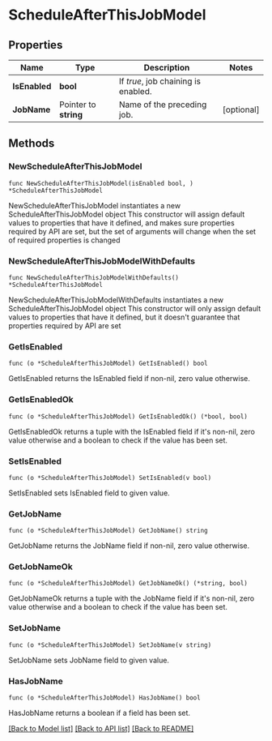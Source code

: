 # ScheduleAfterThisJobModel

## Properties

Name | Type | Description | Notes
------------ | ------------- | ------------- | -------------
**IsEnabled** | **bool** | If *true*, job chaining is enabled. | 
**JobName** | Pointer to **string** | Name of the preceding job. | [optional] 

## Methods

### NewScheduleAfterThisJobModel

`func NewScheduleAfterThisJobModel(isEnabled bool, ) *ScheduleAfterThisJobModel`

NewScheduleAfterThisJobModel instantiates a new ScheduleAfterThisJobModel object
This constructor will assign default values to properties that have it defined,
and makes sure properties required by API are set, but the set of arguments
will change when the set of required properties is changed

### NewScheduleAfterThisJobModelWithDefaults

`func NewScheduleAfterThisJobModelWithDefaults() *ScheduleAfterThisJobModel`

NewScheduleAfterThisJobModelWithDefaults instantiates a new ScheduleAfterThisJobModel object
This constructor will only assign default values to properties that have it defined,
but it doesn't guarantee that properties required by API are set

### GetIsEnabled

`func (o *ScheduleAfterThisJobModel) GetIsEnabled() bool`

GetIsEnabled returns the IsEnabled field if non-nil, zero value otherwise.

### GetIsEnabledOk

`func (o *ScheduleAfterThisJobModel) GetIsEnabledOk() (*bool, bool)`

GetIsEnabledOk returns a tuple with the IsEnabled field if it's non-nil, zero value otherwise
and a boolean to check if the value has been set.

### SetIsEnabled

`func (o *ScheduleAfterThisJobModel) SetIsEnabled(v bool)`

SetIsEnabled sets IsEnabled field to given value.


### GetJobName

`func (o *ScheduleAfterThisJobModel) GetJobName() string`

GetJobName returns the JobName field if non-nil, zero value otherwise.

### GetJobNameOk

`func (o *ScheduleAfterThisJobModel) GetJobNameOk() (*string, bool)`

GetJobNameOk returns a tuple with the JobName field if it's non-nil, zero value otherwise
and a boolean to check if the value has been set.

### SetJobName

`func (o *ScheduleAfterThisJobModel) SetJobName(v string)`

SetJobName sets JobName field to given value.

### HasJobName

`func (o *ScheduleAfterThisJobModel) HasJobName() bool`

HasJobName returns a boolean if a field has been set.


[[Back to Model list]](../README.md#documentation-for-models) [[Back to API list]](../README.md#documentation-for-api-endpoints) [[Back to README]](../README.md)


